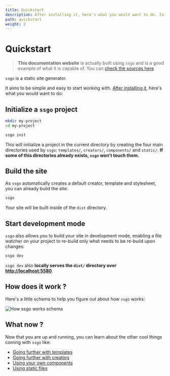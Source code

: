 ```yaml
---
title: Quickstart
description: After installing it, here's what you would want to do. Initialize a ssgo project. Build the site. Start development mode. How does it work ? What now ?
path: quickstart
weight: 2
---
```


# Quickstart

> **This documentation website** is actually built using `ssgo` and is a good example of what it is capable of. You can <a href="https://github.com/mdubourg001/ssgo/tree/master/docs" target="_blank" rel="noreferrer nofollow noopener">check the sources here</a>.

`ssgo` is a static site generator.

It aims to be simple and easy to start working with.
[After installing it](/docs/installation.html), here's what you would want to do:

## Initialize a `ssgo` project

```bash
mkdir my-project
cd my-project

ssgo init
```

This will initialize a project in the current directory by creating
the four main directories used by `ssgo`: `templates/`, `creators/`, `components/` and `static/`. **If some of this directories already exists, `ssgo` won't touch them.**

## Build the site

As `ssgo` automatically creates a default creator, template and stylesheet, you can already build the site:

```bash
ssgo
```

Your site will be built inside of the `dist` directory.

## Start development mode

`ssgo` also allows you to build your site in development mode, enabling a file watcher on your project to re-build only what needs to be re-build upon changes:

```bash
ssgo dev
```

`ssgo dev` also **locally serves the `dist/` directory over [http://localhost:5580](http://localhost:5580)**.

## How does it work ?

Here's a little schema to help you figure out about how `ssgo` works:

<picture>
  <source srcset="/static/images/schema.webp" type="image/webp">
  <source srcset="/static/images/schema.png" type="image/png">
  <img src="/static/images/schema.png" alt="How ssgo works schema" loading="lazy">
</picture>

## What now ?

Now that you are up and running, you can learn about the other cool things coming with `ssgo` like:

- [Going further with templates](/docs/about-templates.html)
- [Going further with creators](/docs/about-creators.html)
- [Using your own components](/docs/using-components.html)
- [Using static files](/docs/how-are-static-files-handled.html)

